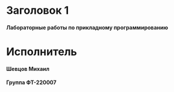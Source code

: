 # Заголовок 1
#### Лабораторные работы по прикладному программированию

# Исполнитель
#### Шевцов Михаил
#### Группа ФТ-220007


